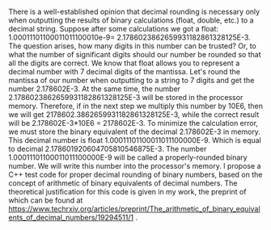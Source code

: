 
There is a well-established opinion that decimal rounding is necessary only when outputting the results of binary calculations (float, double, etc.) to a decimal string. Suppose after some calculations we got a float: 1.00011101100011011100010e-9= 2.1786023862659931182861328125E-3. The question arises, how many digits in this number can be trusted? Or, to what the number of significant digits should our number be rounded so that all the digits are correct. We know that float allows you to represent a decimal number with 7 decimal digits of the mantissa. Let's round the mantissa of our number when outputting to a string to 7 digits and get the number 2.178602E-3. At the same time, the number 2.1786023862659931182861328125E-3 will be stored in the processor memory.  Therefore, if in the next step we multiply this number by 10E6, then we will get 2178602.3862659931182861328125E-3, while the correct result will be 2.178602E-3*10E6 = 2178602E-3. To minimize the calculation error, we must store the binary equivalent of the decimal 2.178602E-3 in memory. This decimal number is float 1.00011101100011011100000E-9. Which is equal to decimal 2.178601920604705810546875E-3. The number 1.00011101100011011100000E-9 will be called a properly-rounded binary number. We will write this number into the processor's memory.
I propose a C++ test code for proper decimal rounding of binary numbers, based on the concept of arithmetic of binary equivalents of decimal numbers. The theoretical justification for this code is given in my work, the preprint of which can be found at https://www.techrxiv.org/articles/preprint/The_arithmetic_of_binary_equivalents_of_decimal_numbers/19294511/1 .
